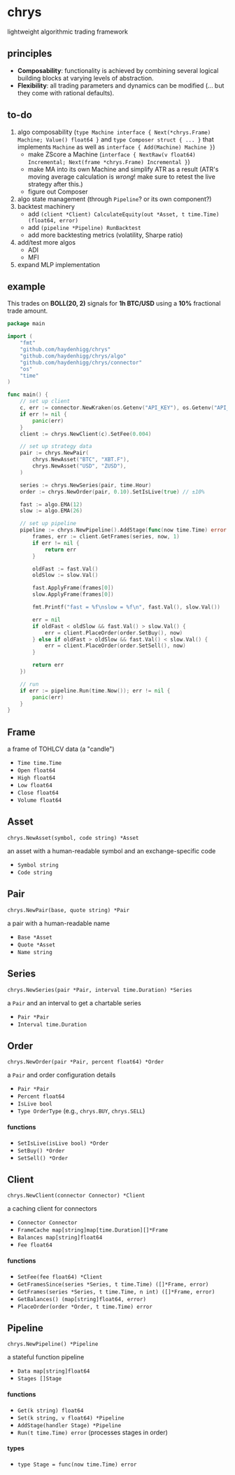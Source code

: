 # chrys
lightweight algorithmic trading framework

## principles
* **Composability**: functionality is achieved by combining several logical building blocks at varying levels of abstraction.
* **Flexibility**: all trading parameters and dynamics can be modified (... but they come with rational defaults).

## to-do
1. algo composability (`type Machine interface { Next(*chrys.Frame) Machine; Value() float64 }` and `type Composer struct { ... }` that implements `Machine` as well as `interface { Add(Machine) Machine }`)
    - make ZScore a Machine (`interface { NextRaw(v float64) Incremental; Next(frame *chrys.Frame) Incremental }`)
    - make MA into its own Machine and simplify ATR as a result (ATR's moving average calculation is *wrong*! make sure to retest the live strategy after this.)
    - figure out Composer
2. algo state management (through `Pipeline`? or its own component?)
3. backtest machinery
    - add `(client *Client) CalculateEquity(out *Asset, t time.Time) (float64, error)`
    - add `(pipeline *Pipeline) RunBacktest`
    - add more backtesting metrics (volatility, Sharpe ratio)
4. add/test more algos
    - ADI
    - MFI
5. expand MLP implementation

## example
This trades on **BOLL(20, 2)** signals for **1h BTC/USD** using a **10%** fractional trade amount.

```go
package main

import (
	"fmt"
	"github.com/haydenhigg/chrys"
	"github.com/haydenhigg/chrys/algo"
	"github.com/haydenhigg/chrys/connector"
	"os"
	"time"
)

func main() {
	// set up client
	c, err := connector.NewKraken(os.Getenv("API_KEY"), os.Getenv("API_SECRET"))
	if err != nil {
		panic(err)
	}
	client := chrys.NewClient(c).SetFee(0.004)

	// set up strategy data
	pair := chrys.NewPair(
		chrys.NewAsset("BTC", "XBT.F"),
		chrys.NewAsset("USD", "ZUSD"),
	)

	series := chrys.NewSeries(pair, time.Hour)
	order := chrys.NewOrder(pair, 0.10).SetIsLive(true) // ±10%

	fast := algo.EMA(12)
	slow := algo.EMA(26)

	// set up pipeline
	pipeline := chrys.NewPipeline().AddStage(func(now time.Time) error {
		frames, err := client.GetFrames(series, now, 1)
		if err != nil {
			return err
		}

		oldFast := fast.Val()
		oldSlow := slow.Val()

		fast.ApplyFrame(frames[0])
		slow.ApplyFrame(frames[0])

		fmt.Printf("fast = %f\nslow = %f\n", fast.Val(), slow.Val())

		err = nil
		if oldFast < oldSlow && fast.Val() > slow.Val() {
			err = client.PlaceOrder(order.SetBuy(), now)
		} else if oldFast > oldSlow && fast.Val() < slow.Val() {
			err = client.PlaceOrder(order.SetSell(), now)
		}

		return err
	})

	// run
	if err := pipeline.Run(time.Now()); err != nil {
		panic(err)
	}
}
```

## Frame
a frame of TOHLCV data (a "candle")
- `Time time.Time`
- `Open float64`
- `High float64`
- `Low float64`
- `Close float64`
- `Volume float64`

## Asset
`chrys.NewAsset(symbol, code string) *Asset`

an asset with a human-readable symbol and an exchange-specific code
- `Symbol string`
- `Code string`

## Pair
`chrys.NewPair(base, quote string) *Pair`

a pair with a human-readable name
- `Base *Asset`
- `Quote *Asset`
- `Name string`

## Series
`chrys.NewSeries(pair *Pair, interval time.Duration) *Series`

a `Pair` and an interval to get a chartable series
- `Pair *Pair`
- `Interval time.Duration`

## Order
`chrys.NewOrder(pair *Pair, percent float64) *Order`

a `Pair` and order configuration details
- `Pair *Pair`
- `Percent float64`
- `IsLive bool`
- `Type OrderType` (e.g., `chrys.BUY`, `chrys.SELL`)

#### functions
- `SetIsLive(isLive bool) *Order`
- `SetBuy() *Order`
- `SetSell() *Order`

## Client
`chrys.NewClient(connector Connector) *Client`

a caching client for connectors
- `Connector Connector`
- `FrameCache map[string]map[time.Duration][]*Frame`
- `Balances map[string]float64`
- `Fee float64`

#### functions
- `SetFee(fee float64) *Client`
- `GetFramesSince(series *Series, t time.Time) ([]*Frame, error)`
- `GetFrames(series *Series, t time.Time, n int) ([]*Frame, error)`
- `GetBalances() (map[string]float64, error)`
- `PlaceOrder(order *Order, t time.Time) error`

## Pipeline
`chrys.NewPipeline() *Pipeline`

a stateful function pipeline
- `Data map[string]float64`
- `Stages []Stage`

#### functions
- `Get(k string) float64`
- `Set(k string, v float64) *Pipeline`
- `AddStage(handler Stage) *Pipeline`
- `Run(t time.Time) error` (processes stages in order)

#### types
- `type Stage = func(now time.Time) error`
